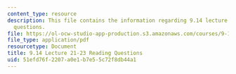 ```yaml
---
content_type: resource
description: This file contains the information regarding 9.14 lecture 21-23 reading
  questions.
file: https://ol-ocw-studio-app-production.s3.amazonaws.com/courses/9-14-brain-structure-and-its-origins-spring-2014/51efd76f2207a0e1b7e55c72f8db44a1_MIT9_14S14_Lec21-23ReadQue.pdf
file_type: application/pdf
resourcetype: Document
title: 9.14 Lecture 21-23 Reading Questions
uid: 51efd76f-2207-a0e1-b7e5-5c72f8db44a1
---
```

